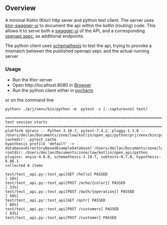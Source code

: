 ## Overview
A minimal Kotlin (Ktor) http sever and python test client.
The server uses [ktor-swagger-ui](https://github.com/SMILEY4/ktor-swagger-ui) to document the api
within the kotlin (routing) code. This allows it to serve both a [swagger-ui](./screenshot/swagger-ui.png) of the API, and 
a corresponding [openapi spec](./screenshot/openapi.png), as additional endpoints.  

The python client uses [schemathesis](https://schemathesis.readthedocs.io/en/) to test the api,
trying to provoke a mismatch between the published openapi sepc and the actual running server


### Usage
* Run the Ktor server
* Open http://localhost:8080 in [Browser](./screenshot/swagger-ui.png)
* Run the python client either in 
    [pycharm](./screenshot/pycharm.png)

or on the command line

   ```python> ./prj/venv/bin/python -m  pytest -v [--capture=no] test/```

    ========================================================================================== test session starts ===========================================================================================
    platform darwin -- Python 3.10.7, pytest-7.4.2, pluggy-1.3.0 -- /Users/declan/Documents/zone/low/kotlin/open_api/python/prj/venv/bin/python
    cachedir: .pytest_cache
    hypothesis profile 'default' -> database=DirectoryBasedExampleDatabase('/Users/declan/Documents/zone/low/kotlin/open_api/python/.hypothesis/examples')
    rootdir: /Users/declan/Documents/zone/low/kotlin/open_api/python
    plugins: anyio-4.0.0, schemathesis-3.19.7, subtests-0.7.0, hypothesis-6.86.1
    collected 6 items                                                                                                                                                                                        

    test/test__api.py::test_api[GET /hello] PASSED                                                                                                                                                     [ 16%]
    test/test__api.py::test_api[POST /echo/{color}] PASSED                                                                                                                                             [ 33%]
    test/test__api.py::test_api[POST /math/{operation}] PASSED                                                                                                                                         [ 50%]
    test/test__api.py::test_api[GET /qstr] PASSED                                                                                                                                                      [ 66%]
    test/test__api.py::test_api[POST /customers] PASSED                                                                                                                                                [ 83%]
    test/test__api.py::test_api[POST /customer] PASSED  
